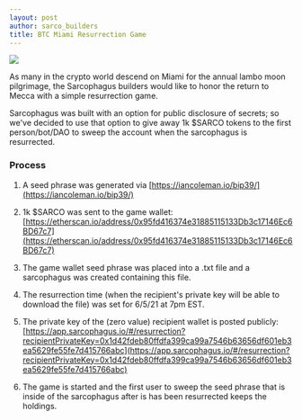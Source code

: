 ```yaml
---
layout: post
author: sarco_builders
title: BTC Miami Resurrection Game
---
```


<img class="post-hero-img img-fluid" src="{{site.baseurl}}/assets/img/btc_miami.png"/>

As many in the crypto world descend on Miami for the annual lambo moon pilgrimage, the Sarcophagus builders would like to honor the return to Mecca with a simple resurrection game. 

Sarcophagus was built with an option for public disclosure of secrets; so we've decided to use that option to give away 1k $SARCO tokens to the first person/bot/DAO to sweep the account when the sarcophagus is resurrected.

### Process

1. A seed phrase was generated via [https://iancoleman.io/bip39/](https://iancoleman.io/bip39/) 

2. 1k $SARCO was sent to the game wallet: [https://etherscan.io/address/0x95fd416374e31885115133Db3c17146Ec6BD67c7](https://etherscan.io/address/0x95fd416374e31885115133Db3c17146Ec6BD67c7)

3. The game wallet seed phrase was placed into a .txt file and a sarcophagus was created containing this file. 

4. The resurrection time (when the recipient's private key will be able to download the file) was set for 6/5/21 at 7pm EST.

5. The private key of the (zero value) recipient wallet is posted publicly: [https://app.sarcophagus.io/#/resurrection?recipientPrivateKey=0x1d42fdeb80ffdfa399ca99a7546b63656df601eb3ea5629fe55fe7d415766abc](https://app.sarcophagus.io/#/resurrection?recipientPrivateKey=0x1d42fdeb80ffdfa399ca99a7546b63656df601eb3ea5629fe55fe7d415766abc)

6. The game is started and the first user to sweep the seed phrase that is inside of the sarcophagus after is has been resurrected keeps the holdings. 